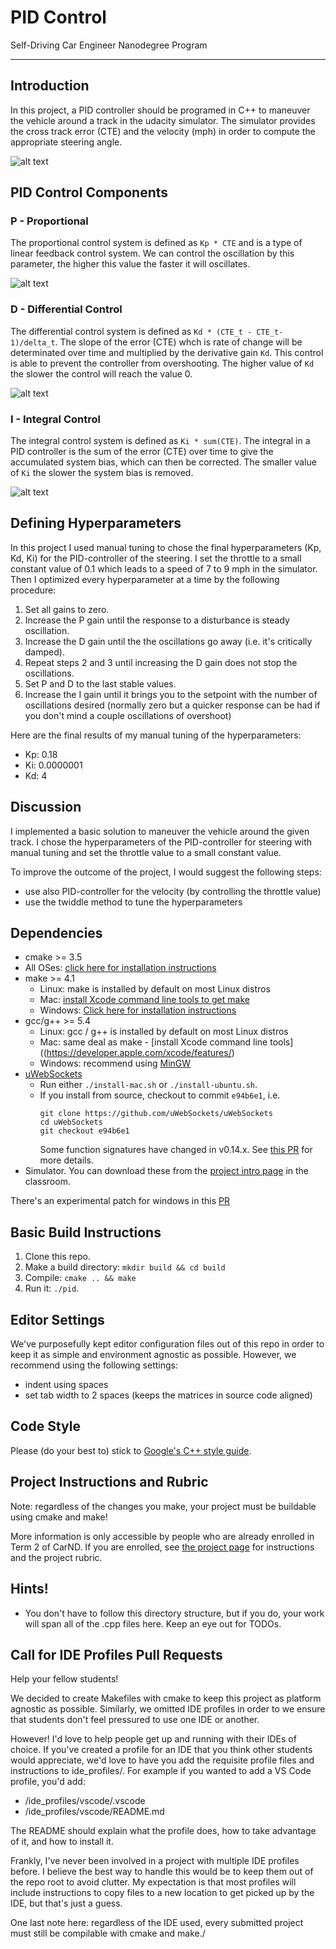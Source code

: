 
# PID Control
Self-Driving Car Engineer Nanodegree Program


---


[//]: # (Image References)

[image1]: ./writeup/Simulator.jpg "Introduction Image of Simulator"
[image2]: ./writeup/PID_varyingP.jpg "Example of P-Control (https://en.wikipedia.org/wiki/PID_controller#/media/File:PID_varyingP.jpg)"
[image3]: ./writeup/PID_varyingD.jpg "Example of D-Control (https://en.wikipedia.org/wiki/PID_controller#/media/File:Change_with_Kd.png)"
[image4]: ./writeup/PID_varyingI.jpg "Example of I-Control (https://en.wikipedia.org/wiki/PID_controller#/media/File:Change_with_Ki.png)"



## Introduction 
In this project, a PID controller should be programed in C++ to maneuver the vehicle around a track in the udacity simulator. The simulator provides the cross track error (CTE) and the velocity (mph) in order to compute the appropriate steering angle.

![alt text][image1]

## PID Control Components

### P - Proportional
The proportional control system is defined as `Kp * CTE` and is a type of linear feedback control system. We can control the oscillation by this parameter, the higher this value the faster it will oscillates.

![alt text][image2]

### D - Differential Control
The differential control system is defined as `Kd * (CTE_t - CTE_t-1)/delta_t`. The slope of the error (CTE) whch is  rate of change will be determinated over time and multiplied by the derivative gain `Kd`. This control is able to prevent the controller from overshooting. The higher value of `Kd` the slower the control will reach the value 0.

![alt text][image3]

### I - Integral Control
The integral control system is defined as `Ki * sum(CTE)`. The integral in a PID controller is the sum of the error (CTE) over time to give the accumulated system bias, which can then be corrected. The smaller value of `Ki` the slower the system bias is removed. 

![alt text][image4]


## Defining Hyperparameters
In this project I used manual tuning to chose the final hyperparameters (Kp, Kd, Ki) for the PID-controller of the steering. I set the throttle to a small constant value of 0.1 which leads to a speed of 7 to 9 mph in the simulator. Then I optimized every hyperparameter at a time by the following procedure:

1. Set all gains to zero.
2. Increase the P gain until the response to a disturbance is steady oscillation.
3. Increase the D gain until the the oscillations go away (i.e. it's critically damped).
4. Repeat steps 2 and 3 until increasing the D gain does not stop the oscillations.
5. Set P and D to the last stable values.
6. Increase the I gain until it brings you to the setpoint with the number of oscillations desired (normally zero but a quicker response can be had if you don't mind a couple oscillations of overshoot)

Here are the final results of my manual tuning of the hyperparameters:

* Kp: 0.18
* Ki: 0.0000001
* Kd: 4


## Discussion
I implemented a basic solution to maneuver the vehicle around the given track. I chose the hyperparameters of the PID-controller for steering with manual tuning and set the throttle value to a small constant value. 

To improve the outcome of the project, I would suggest the following steps:
* use also PID-controller for the velocity (by controlling the throttle value)
* use the twiddle method to tune the hyperparameters


## Dependencies

* cmake >= 3.5
 * All OSes: [click here for installation instructions](https://cmake.org/install/)
* make >= 4.1
  * Linux: make is installed by default on most Linux distros
  * Mac: [install Xcode command line tools to get make](https://developer.apple.com/xcode/features/)
  * Windows: [Click here for installation instructions](http://gnuwin32.sourceforge.net/packages/make.htm)
* gcc/g++ >= 5.4
  * Linux: gcc / g++ is installed by default on most Linux distros
  * Mac: same deal as make - [install Xcode command line tools]((https://developer.apple.com/xcode/features/)
  * Windows: recommend using [MinGW](http://www.mingw.org/)
* [uWebSockets](https://github.com/uWebSockets/uWebSockets)
  * Run either `./install-mac.sh` or `./install-ubuntu.sh`.
  * If you install from source, checkout to commit `e94b6e1`, i.e.
    ```
    git clone https://github.com/uWebSockets/uWebSockets 
    cd uWebSockets
    git checkout e94b6e1
    ```
    Some function signatures have changed in v0.14.x. See [this PR](https://github.com/udacity/CarND-MPC-Project/pull/3) for more details.
* Simulator. You can download these from the [project intro page](https://github.com/udacity/self-driving-car-sim/releases) in the classroom.

There's an experimental patch for windows in this [PR](https://github.com/udacity/CarND-PID-Control-Project/pull/3)

## Basic Build Instructions

1. Clone this repo.
2. Make a build directory: `mkdir build && cd build`
3. Compile: `cmake .. && make`
4. Run it: `./pid`. 

## Editor Settings

We've purposefully kept editor configuration files out of this repo in order to
keep it as simple and environment agnostic as possible. However, we recommend
using the following settings:

* indent using spaces
* set tab width to 2 spaces (keeps the matrices in source code aligned)

## Code Style

Please (do your best to) stick to [Google's C++ style guide](https://google.github.io/styleguide/cppguide.html).

## Project Instructions and Rubric

Note: regardless of the changes you make, your project must be buildable using
cmake and make!

More information is only accessible by people who are already enrolled in Term 2
of CarND. If you are enrolled, see [the project page](https://classroom.udacity.com/nanodegrees/nd013/parts/40f38239-66b6-46ec-ae68-03afd8a601c8/modules/f1820894-8322-4bb3-81aa-b26b3c6dcbaf/lessons/e8235395-22dd-4b87-88e0-d108c5e5bbf4/concepts/6a4d8d42-6a04-4aa6-b284-1697c0fd6562)
for instructions and the project rubric.

## Hints!

* You don't have to follow this directory structure, but if you do, your work
  will span all of the .cpp files here. Keep an eye out for TODOs.

## Call for IDE Profiles Pull Requests

Help your fellow students!

We decided to create Makefiles with cmake to keep this project as platform
agnostic as possible. Similarly, we omitted IDE profiles in order to we ensure
that students don't feel pressured to use one IDE or another.

However! I'd love to help people get up and running with their IDEs of choice.
If you've created a profile for an IDE that you think other students would
appreciate, we'd love to have you add the requisite profile files and
instructions to ide_profiles/. For example if you wanted to add a VS Code
profile, you'd add:

* /ide_profiles/vscode/.vscode
* /ide_profiles/vscode/README.md

The README should explain what the profile does, how to take advantage of it,
and how to install it.

Frankly, I've never been involved in a project with multiple IDE profiles
before. I believe the best way to handle this would be to keep them out of the
repo root to avoid clutter. My expectation is that most profiles will include
instructions to copy files to a new location to get picked up by the IDE, but
that's just a guess.

One last note here: regardless of the IDE used, every submitted project must
still be compilable with cmake and make./
